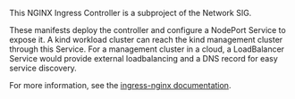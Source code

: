 This NGINX Ingress Controller is a subproject of the Network SIG.

These manifests deploy the controller and configure a NodePort Service to expose it. A kind workload cluster can reach the kind management cluster through this Service. For a management cluster in a cloud, a LoadBalancer Service would provide external loadbalancing and a DNS record for easy service discovery.

For more information, see the [ingress-nginx documentation](https://kubernetes.github.io/ingress-nginx/).
